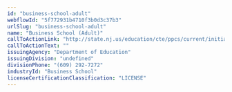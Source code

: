 ```yaml
---
id: "business-school-adult"
webflowId: "5f772931b4710f3b0d3c37b3"
urlSlug: "business-school-adult"
name: "Business School (Adult)"
callToActionLink: "http://state.nj.us/education/cte/ppcs/current/initial.shtml"
callToActionText: ""
issuingAgency: "Department of Education"
issuingDivision: "undefined"
divisionPhone: "(609) 292-7272"
industryId: "Business School"
licenseCertificationClassification: "LICENSE"
---
```

